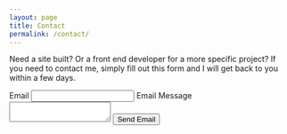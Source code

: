 ```yaml
---
layout: page
title: Contact
permalink: /contact/
---
```


<section class="column-contain">
	<section class="column">
		<p>Need a site built? Or a front end developer for a more specific project? If you need to contact me, simply fill out this form and I will get back to you within a few days. 
		</p>
	</section>
	<section class="column">
		<form action="//formspree.io/trentwebdev@gmail.com" method="POST">
			<label for="email">Email</label>
			<input id="email" type="email" name="_replyto" required>
			<label for="message">Email Message</label>
			<textarea id="message" name="message" required></textarea>
			<input type="submit" value="Send Email">
			<input type="text" name="_gotcha" style="display:none" />
			<input type="hidden" name="_next" value="/confirmation.html" style="display:none" />
		</form>
	</section>

</section>
	